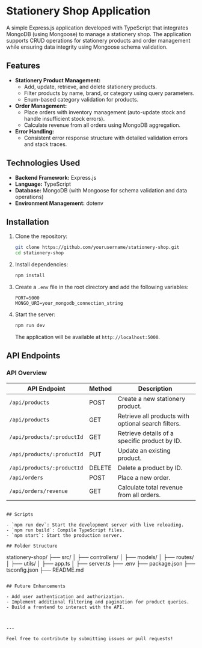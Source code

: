 # Stationery Shop Application

A simple Express.js application developed with TypeScript that integrates MongoDB (using Mongoose) to manage a stationery shop. The application supports CRUD operations for stationery products and order management while ensuring data integrity using Mongoose schema validation.

## Features

- **Stationery Product Management:**
  - Add, update, retrieve, and delete stationery products.
  - Filter products by name, brand, or category using query parameters.
  - Enum-based category validation for products.
- **Order Management:**
  - Place orders with inventory management (auto-update stock and handle insufficient stock errors).
  - Calculate revenue from all orders using MongoDB aggregation.
- **Error Handling:**
  - Consistent error response structure with detailed validation errors and stack traces.

## Technologies Used

- **Backend Framework:** Express.js
- **Language:** TypeScript
- **Database:** MongoDB (with Mongoose for schema validation and data operations)
- **Environment Management:** dotenv

## Installation

1. Clone the repository:

   ```bash
   git clone https://github.com/yourusername/stationery-shop.git
   cd stationery-shop
   ```

2. Install dependencies:

   ```bash
   npm install
   ```

3. Create a `.env` file in the root directory and add the following variables:

   ```env
   PORT=5000
   MONGO_URI=your_mongodb_connection_string
   ```

4. Start the server:

   ```bash
   npm run dev
   ```

   The application will be available at `http://localhost:5000`.

## API Endpoints

### API Overview

| API Endpoint                | Method | Description                                         |
|-----------------------------|--------|-----------------------------------------------------|
| `/api/products`             | POST   | Create a new stationery product.                   |
| `/api/products`             | GET    | Retrieve all products with optional search filters.|
| `/api/products/:productId`  | GET    | Retrieve details of a specific product by ID.      |
| `/api/products/:productId`  | PUT    | Update an existing product.                        |
| `/api/products/:productId`  | DELETE | Delete a product by ID.                            |
| `/api/orders`               | POST   | Place a new order.                                 |
| `/api/orders/revenue`       | GET    | Calculate total revenue from all orders.

```

## Scripts

- `npm run dev`: Start the development server with live reloading.
- `npm run build`: Compile TypeScript files.
- `npm start`: Start the production server.

## Folder Structure

```
stationery-shop/
├── src/
│   ├── controllers/
│   ├── models/
│   ├── routes/
│   ├── utils/
│   ├── app.ts
│   ├── server.ts
├── .env
├── package.json
├── tsconfig.json
├── README.md
```

## Future Enhancements

- Add user authentication and authorization.
- Implement additional filtering and pagination for product queries.
- Build a frontend to interact with the API.



---

Feel free to contribute by submitting issues or pull requests!

